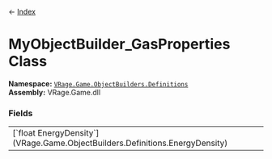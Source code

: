 ← [Index](index)
# MyObjectBuilder_GasProperties Class
**Namespace:** [`VRage.Game.ObjectBuilders.Definitions`](VRage.Game.ObjectBuilders.Definitions)  
**Assembly:** VRage.Game.dll  
### Fields
<table style="width: 100%">
<tr><td>[`float EnergyDensity`](VRage.Game.ObjectBuilders.Definitions.EnergyDensity)</td><td></td></tr>
</table>
